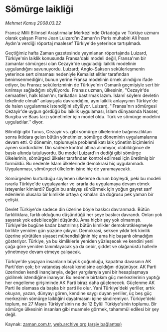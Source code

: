 # Sömürge laikliği

*Mehmet Kamış 2008.03.22*

<tr><td class="metin" colspan="2" style="padding-top: 20px; padding-left: 5px; padding-right: 10px;">Fransız Milli Bilimsel Araştırmalar Merkezi'nde Ortadoğu ve Türkiye uzmanı olarak çalışan Pierre Jean Luizard'ın Zaman'ın Paris muhabiri Ali İhsan Aydın'a verdiği röportaj maalesef Türkiye'de yeterince tartışılmadı.</td></tr><tr><td class="metin" colspan="2" style="padding-top: 20px; padding-left: 5px; padding-right: 10px;"><p>Geçtiğimiz hafta Zaman gazetesinde yayınlanan röportajında Luizard, Türkiye'nin laiklik konusunda Fransa'daki modeli değil, Fransa'nın bir zamanlar sömürgesi olan Cezayir'de uyguladığı laiklik modelinin uygulandığını savunuyordu. Luizard; Anglo-Sakson sekülerleşmenin yeterince sert olmaması nedeniyle Kemalist elitler tarafından benimsenmediğini, bunun yerine Fransa modelinin örnek alındığını ifade ediyor, bu Fransız sekülerizminin de Türkiye'nin Osmanlı geçmişiyle sert bir kırılmayı sağladığını söylüyordu. Fransız uzman, ülkesinin, "Cezayir'de cemaatleri, halk İslam'ını, tarikatları bastırmak lazım. İslamî söylem devletin tekelinde olmalı" anlayışıyla davrandığını, aynı laiklik anlayışının Türkiye'de de halen uygulanmak istendiğini söylüyor. Luizard, ''Fransa'nın sömürgesi Cezayir'de uygun gördüğü bu laiklik uygulaması, İslam dünyasında Nasser, Burgiba ve Baas tarzı yönetimler için model oldu. Türk ve sömürge modelini uyguladılar.'' diyor. 
<p>Bilindiği gibi Tunus, Cezayir vs. gibi sömürge ülkelerinde bağımsızlıktan sonra iktidara gelen bütün yönetimler, sömürge döneminin uygulamalarına devam etti. O dönemin, toplumuyla problemli katı laik yönetim biçimlerini aynen sürdürdüler. Din sadece kontrol altına alınmıyor, olabildiğince de baskı altında tutuluyordu. Bu model Luizard'ın dediği gibi sömürge ülkelerinin, sömürgeci ülkeler tarafından kontrol edilmesi için üretilmiş bir formüldü. Bu nedenle İslam ülkelerinde demokrasi hiç uygulanmadı. Uygulanması, sömürgeci ülkelerin işine hiç de yaramayacaktı. 
<p>Sömürgeden kurtulduğu söylenen ülkelerde durum böyleydi, peki bu modeli ısrarla Türkiye'de uygulayanlar ve ısrarla da uygulamaya devam etmek isteyenler kimlerdi? Bugün bu anlayışı sürdürmek için yoğun gayret sarf edenlerin ulusalcı bir kimlikle ortaya çıkmaları da doğrusu pek yaman bir çelişki. 
<p>Devlet Türkiye'de sadece din üzerine böyle baskıcı davranmadı. Bütün farklılıklara, farklı olduğunu düşündüğü her şeye baskıcı davrandı. Onları yok sayarak yok edebileceğini düşündü. Ama hiçbir şey yok olmamıştı. Türkiye'de bugüne kadar bastırılmış bütün kimlikler demokratikleşmeyle birlikte yeniden gün yüzüne çıkıyor. Demokrasi, seksen yıldır tek kimlik üzerine yürütülen siyaset mühendisliğinin hiç ama hiç başarılı olmadığını gösteriyor. Türkiye, ya bu kimliklerle yeniden yüzleşecek ve kendini yeni çağa göre yeniden tanımlayacak ya da cebir, şiddet ve olağanüstü hallerle yönetmeye devam etmeye çalışacak. 
<p>Türkiye'de yaşayan insanların büyük çoğunluğu, kapatma davasının AK Parti'den çok; bir vatandaş olarak kendisine açıldığını düşünüyor. AK Parti üzerinden kendi inançlarıyla, değer yargılarıyla yeni bir hesaplaşmaya gidilmek istendiğine inanıyor. Bu nedenle birtakım güç merkezlerinin yaptığı her engelleme girişiminde AK Parti biraz daha güçlenecek. Güçlenme AK Parti ile olamasa da başka bir parti ile olur. Yani Türkiye'deki yerliler, artık okuyan, yazan, dünyayı gören, kendine saygı duyan yerliler, üç beş güç merkezinin sömürge laikliğini dayatmasını içine sindiremiyor. Türkiye'deki toplum, ne 27 Mayıs Türkiye'sinin ne de 12 Eylül Türkiye'sinin toplumu. Bir sömürge ülkesinin insanları gibi muamele görmek, tahammül edilesi bir şey değil.<br/></p></p></p></p></p></td></tr>

Kaynak: [zaman.com.tr](http://zaman.com.tr/yazar.do?yazino=667628), [web.archive.org (arşiv bağlantısı)](http://web.archive.org/web/20080420140828/http://www.zaman.com.tr:80/yazar.do?yazino=667628)
